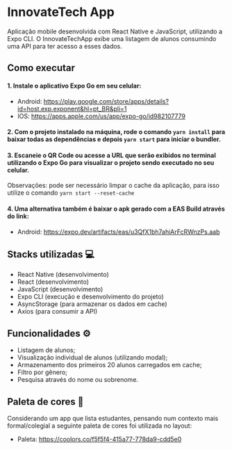 # InnovateTech App
Aplicação mobile desenvolvida com React Native e JavaScript, utilizando a Expo CLI. O InnovateTechApp exibe uma listagem de alunos consumindo uma API para ter acesso a esses dados.

## Como executar
#### 1. Instale o aplicativo Expo Go em seu celular:
- Android: https://play.google.com/store/apps/details?id=host.exp.exponent&hl=pt_BR&pli=1
- IOS: https://apps.apple.com/us/app/expo-go/id982107779

#### 2. Com o projeto instalado na máquina, rode o comando `yarn install` para baixar todas as dependências e depois `yarn start` para iniciar o bundler.
#### 3. Escaneie o QR Code ou acesse a URL que serão exibidos no terminal utilizando o Expo Go para visualizar o projeto sendo executado no seu celular.
Observações: pode ser necessário limpar o cache da aplicação, para isso utilize o comando `yarn start --reset-cache`
#### 4. Uma alternativa também é baixar o apk gerado com a EAS Build através do link:
- Android: https://expo.dev/artifacts/eas/u3QfX1bh7ahiArFcRWnzPs.aab

## Stacks utilizadas 💻
- React Native (desenvolvimento)
- React (desenvolvimento)
- JavaScript (desenvolvimento)
- Expo CLI (execução e desenvolvimento do projeto)
- AsyncStorage (para armazenar os dados em cache)
- Axios (para consumir a API)

## Funcionalidades ⚙️
- Listagem de alunos;
- Visualização individual de alunos (utilizando modal);
- Armazenamento dos primeiros 20 alunos carregados em cache;
- Filtro por gênero;
- Pesquisa através do nome ou sobrenome.

## Paleta de cores 🎨
Considerando um app que lista estudantes, pensando num contexto mais formal/colegial a seguinte paleta de cores foi utilizada no layout: 
- Paleta: https://coolors.co/f5f5f4-415a77-778da9-cdd5e0

